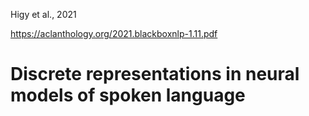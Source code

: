 Higy et al., 2021

https://aclanthology.org/2021.blackboxnlp-1.11.pdf

# Discrete representations in neural models of spoken language

